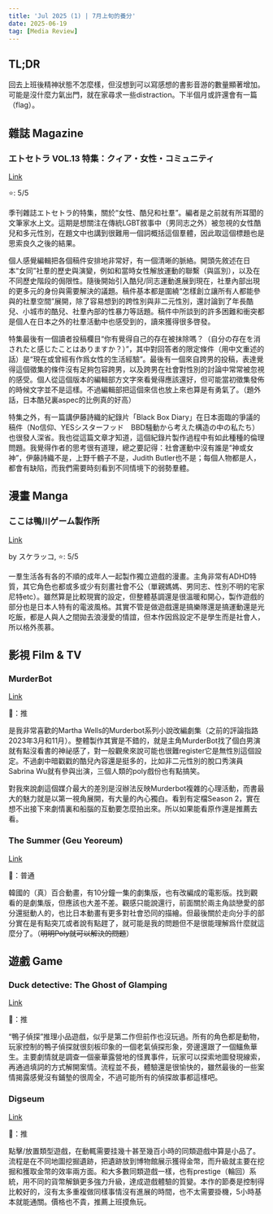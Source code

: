 ```yaml
---
title: 'Jul 2025 (1) | 7月上旬的養分'
date: 2025-06-19
tag: [Media Review]
---
```


## TL;DR

回去上班後精神狀態不怎麼樣，但沒想到可以寫感想的書影音游的數量顯著增加。可能是沒什麼力氣出門，就在家尋求一些distraction。下半個月或許還會有一篇（flag）。

<!-- more -->

## 雜誌 Magazine

### エトセトラ VOL.13 特集：クィア・女性・コミュニティ

[Link](https://etcbooks.co.jp/book/etcvol13/)

⭐: 5/5

季刊雜誌エトセトラ的特集，關於“女性、酷兒和社羣”。編者是之前就有所耳聞的文筆家水上文。這期是想關注在傳統LGBT敘事中（男同志之外）被忽視的女性酷兒和多元性別，在題文中也講到很難用一個詞概括這個羣體，因此取這個標題也是思索良久之後的結果。

個人感覺編輯把各個稿件安排地非常好，有一個清晰的脈絡。開頭先敘述在日本“女同”社羣的歷史與演變，例如和當時女性解放運動的聯繫（與區別），以及在不同歷史階段的侷限性。隨後開始引入酷兒/同志運動進展到現在，社羣內部出現的更多元的身份與需要解決的議題。稿件基本都是圍繞“怎樣創立讓所有人都能參與的社羣空間”展開，除了容易想到的跨性別與非二元性別，還討論到了年長酷兒、小城市的酷兒、社羣內部的性暴力等話題。稿件中所談到的許多困難和衝突都是個人在日本之外的社羣活動中也感受到的，讀來獲得很多啓發。

特集最後有一個讀者投稿欄目“你有覺得自己的存在被抹除嗎？（自分の存在を消されたと感じたことはありますか？）”，其中對回答者的限定條件（用中文重述的話）是“現在或曾經有作爲女性的生活經驗”。最後有一個來自跨男的投稿，表達覺得這個徵集的條件沒有足夠包容跨男，以及跨男在社會對性別的討論中常常被忽視的感受。個人從這個版本的編輯部方文字來看覺得應該還好，但可能當初徵集發佈的時候文字並不是這樣。不過編輯部把這個來信也放上來也算是有勇氣了。（題外話，日本酷兒裏aspec的比例真的好高）

特集之外，有一篇講伊藤詩織的紀錄片「Black Box Diary」在日本面臨的爭議的稿件（No信仰、YESシスターフッド　BBD騒動から考えた構造の中の私たち）也很發人深省。我也從這篇文章才知道，這個紀錄片製作過程中有如此種種的倫理問題。我覺得作者的思考很有道理，總之要記得：社會運動中沒有誰是“神或女神”，伊藤詩織不是，上野千鶴子不是，Judith Butler也不是；每個人物都是人，都會有缺陷，而我們需要時刻看到不同情境下的弱勢羣體。

## 漫畫 Manga

### ここは鴨川ゲーム製作所

[Link](https://bookwalker.jp/series/381277/)

by スケラッコ, ⭐: 5/5

一羣生活各有各的不順的成年人一起製作獨立遊戲的漫畫。主角非常有ADHD特質，其它角色也都或多或少有刻畫社會不公（單親媽媽、男同志、性別不明的宅家尼特etc）。雖然算是比較現實的設定，但整體基調還是很溫暖和開心，製作遊戲的部分也是日本人特有的電波風格。其實不管是做遊戲還是搞樂隊還是搞運動還是光吃飯，都是人與人之間拋去浪漫愛的情誼，但本作因爲設定不是學生而是社會人，所以格外羨慕。


## 影視 Film & TV

### MurderBot

[Link](https://imdb.com/title/tt30444310/)

🍅：推

是我非常喜歡的Martha Wells的Murderbot系列小說改編劇集（之前的評論指路2023年3月和11月）。整體製作其實是不錯的，就是主角MurderBot找了個白男演就有點沒看書的神祕感了，對一般觀衆來說可能也很難register它是無性別這個設定。不過劇中暗戳戳的酷兒內容還是挺多的，比如非二元性別的脫口秀演員Sabrina Wu就有參與出演，三個人類的poly戲份也有點搞笑。

對我來說劇這個媒介最大的差別是沒辦法反映Murderbot複雜的心理活動，而書最大的魅力就是以第一視角展開，有大量的內心獨白。看到有定檔Season 2，實在想不出接下來劇情裏和船腦的互動要怎麼拍出來。所以如果能看原作還是推薦去看。

### The Summer (Geu Yeoreum)

[Link](https://myanimelist.net/anime/56601/Geu_Yeoreum_Movie)

🍅：普通

韓國的（真）百合動畫，有10分鐘一集的劇集版，也有改編成的電影版。找到觀看的是劇集版，但應該也大差不差。觀感只能說還行，前面關於兩主角談戀愛的部分還挺動人的，也比日本動畫有更多對社會恐同的描繪。但最後關於走向分手的部分實在是有點突兀或者說有點趕了，就可能是我的問題但不是很能理解爲什麼就這麼分了。（~~明明Poly就可以解決的問題~~）

## 遊戲 Game

### Duck detective: The Ghost of Glamping

[Link](https://steamdb.info/app/2714620/)

🍅：推

“鴨子偵探”推理小品遊戲，似乎是第二作但前作也沒玩過。所有的角色都是動物，玩家控制的鴨子偵探就很刻板印象的一個老氣偵探形象，旁邊還跟了一個鱷魚華生。主要劇情就是調查一個豪華露營地的怪異事件，玩家可以探索地圖發現線索，再通過填詞的方式解開案情。流程並不長，體驗還是很愉快的，雖然最後的一些案情揭露感覺沒有鋪墊的很周全，不過可能所有的偵探故事都這樣吧。

### Digseum

[Link](https://steamdb.info/app/3361470/)

🍅：推

點擊/放置類型遊戲，在動輒需要挂幾十甚至幾百小時的同類遊戲中算是小品了。流程是在不同地圖挖掘遺跡，把遺跡放到博物館展示獲得金幣，而升級就主要在挖掘和獲取金幣的效率兩方面。和大多數同類遊戲一樣，也有prestige（輪回）系統，用不同的貨幣解鎖更多強力升級，達成遊戲體驗的質變。本作的節奏是控制得比較好的，沒有太多重複做同樣事情沒有進展的時間，也不太需要掛機，5小時基本就能通關。價格也不貴，推薦上班摸魚玩。

